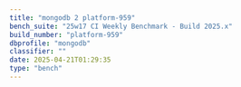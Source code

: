 ```yaml
---
title: "mongodb 2 platform-959"
bench_suite: "25w17 CI Weekly Benchmark - Build 2025.x"
build_number: "platform-959"
dbprofile: "mongodb"
classifier: ""
date: 2025-04-21T01:29:35
type: "bench"
---
```

